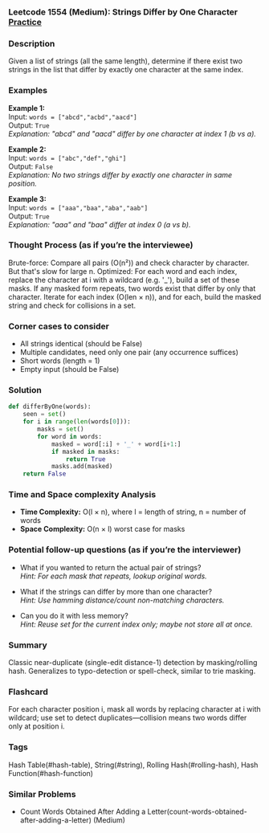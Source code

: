 ### Leetcode 1554 (Medium): Strings Differ by One Character [Practice](https://leetcode.com/problems/strings-differ-by-one-character)

### Description  
Given a list of strings (all the same length), determine if there exist two strings in the list that differ by exactly one character at the same index.

### Examples  

**Example 1:**  
Input: `words = ["abcd","acbd","aacd"]`  
Output: `True`  
*Explanation: "abcd" and "aacd" differ by one character at index 1 (b vs a).*

**Example 2:**  
Input: `words = ["abc","def","ghi"]`  
Output: `False`  
*Explanation: No two strings differ by exactly one character in same position.*

**Example 3:**  
Input: `words = ["aaa","baa","aba","aab"]`  
Output: `True`  
*Explanation: "aaa" and "baa" differ at index 0 (a vs b).*

### Thought Process (as if you’re the interviewee)  
Brute-force: Compare all pairs (O(n²)) and check character by character. But that's slow for large n.
Optimized: For each word and each index, replace the character at i with a wildcard (e.g. '_'), build a set of these masks. If any masked form repeats, two words exist that differ by only that character.
Iterate for each index (O(len × n)), and for each, build the masked string and check for collisions in a set.

### Corner cases to consider  
- All strings identical (should be False)
- Multiple candidates, need only one pair (any occurrence suffices)
- Short words (length = 1)
- Empty input (should be False)

### Solution

```python
def differByOne(words):
    seen = set()
    for i in range(len(words[0])):
        masks = set()
        for word in words:
            masked = word[:i] + '_' + word[i+1:]
            if masked in masks:
                return True
            masks.add(masked)
    return False
```

### Time and Space complexity Analysis  

- **Time Complexity:** O(l × n), where l = length of string, n = number of words
- **Space Complexity:** O(n × l) worst case for masks

### Potential follow-up questions (as if you’re the interviewer)  
- What if you wanted to return the actual pair of strings?  
  *Hint: For each mask that repeats, lookup original words.*

- What if the strings can differ by more than one character?  
  *Hint: Use hamming distance/count non-matching characters.*

- Can you do it with less memory?  
  *Hint: Reuse set for the current index only; maybe not store all at once.*

### Summary
Classic near-duplicate (single-edit distance-1) detection by masking/rolling hash. Generalizes to typo-detection or spell-check, similar to trie masking.


### Flashcard
For each character position i, mask all words by replacing character at i with wildcard; use set to detect duplicates—collision means two words differ only at position i.

### Tags
Hash Table(#hash-table), String(#string), Rolling Hash(#rolling-hash), Hash Function(#hash-function)

### Similar Problems
- Count Words Obtained After Adding a Letter(count-words-obtained-after-adding-a-letter) (Medium)